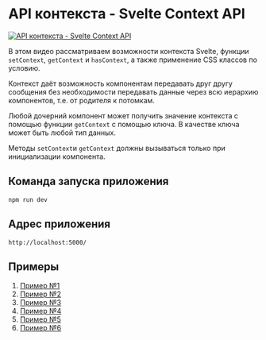 # API контекста - Svelte Context API

[![API контекста - Svelte Context API](https://img.youtube.com/vi/BmvwzMRUBFM/0.jpg)](https://youtu.be/BmvwzMRUBFM "API контекста - Svelte Context API")

 В этом видео рассматриваем возможности контекста Svelte, функции `setContext`, `getContext` и `hasContext`, а также применение CSS классов по условию.


Контекст даёт возможность компонентам передавать друг другу сообщения без необходимости передавать данные через всю иерархию компонентов, т.е. от родителя к потомкам.

Любой дочерний компонент может получить значение контекста с помощью функции `getContext` с помощью ключа. В качестве ключа может быть любой тип данных.

Методы `setContext`и `getContext` должны вызываться только при инициализации компонента.

## Команда запуска приложения
`npm run dev`

## Адрес приложения
`http://localhost:5000/`

## Примеры

1. [Пример №1](code/svelte-todo-01)
2. [Пример №2](code/svelte-todo-02)
3. [Пример №3](code/svelte-todo-03)
4. [Пример №4](code/svelte-todo-04)
5. [Пример №5](code/svelte-todo-05)
6. [Пример №6](code/svelte-todo-06)
